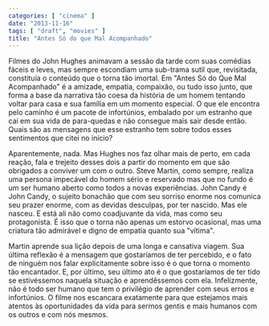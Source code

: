 ```yaml
---
categories: [ "cinema" ]
date: "2013-11-16"
tags: [ "draft", "movies" ]
title: "Antes Só do que Mal Acompanhado"
---
```

Filmes do John Hughes animavam a sessão da tarde com suas comédias
fáceis e leves, mas sempre escondiam uma sub-trama sutil que, revisitada,
constituía o conteúdo que o torna tão imortal. Em "Antes Só do
Que Mal Acompanhado" é a amizade, empatia, compaixão, ou tudo isso
junto, que forma a base da narrativa tão coesa da história de um homem
tentando voltar para casa e sua família em um momento especial. O que
ele encontra pelo caminho é um pacote de infortúnios, embalado por um
estranho que cai em sua vida de para-quedas e não consegue mais sair
desde então. Quais são as mensagens que esse estranho tem sobre todos
esses sentimentos que citei no início?

Aparentemente, nada. Mas Hughes nos faz olhar mais de perto, em cada
reação, fala e trejeito desses dois a partir do momento em que são
obrigados a conviver um com o outro. Steve Martin, como sempre, realiza
uma persona impecável do homem sério e reservado mas que no fundo é
um ser humano aberto como todos a novas experiências. John Candy é
John Candy, o sujeito bonachão que com seu sorriso enorme nos comunica
seu prazer enorme, com as devidas desculpas, por ter nascido. Mas
ele nasceu. E está ali não como coadjuvante da vida, mas como seu
protagonista. É isso que o torna não apenas um estorvo ocasional,
mas uma criatura tão admirável e digno de empatia quanto sua "vítima".

Martin aprende sua lição depois de uma longa e cansativa viagem. Sua
última reflexão é a mensagem que gostaríamos de ter percebido,
e o fato de ninguém nos falar explicitamente sobre isso é o que
torna o momento tão encantador. E, por último, seu último ato é
o que gostaríamos de ter tido se estivéssemos naquela situação e
aprendêssemos com ela. Infelizmente, não é todo ser humano que tem
o privilégio de aprender com seus erros e infortúnios. O filme nos
escancara exatamente para que estejamos mais atentos às oportunidades da
vida para sermos gentis e mais humanos com os outros e com nós mesmos.

